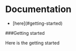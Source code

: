# Documentation

<ul>
  <li>[here](#getting-started)</li>
</ul>


###Getting started

Here is the getting started
